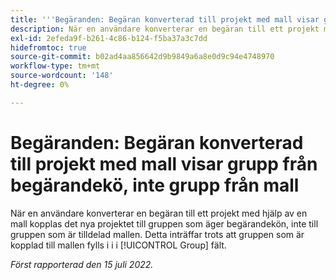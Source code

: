 ```yaml
---
title: '''Begäranden: Begäran konverterad till projekt med mall visar grupp från begärandekö, inte grupp från mall'
description: När en användare konverterar en begäran till ett projekt med hjälp av en mall kopplas det nya projektet till gruppen som äger begärandekön, inte till gruppen som är tilldelad mallen. Detta inträffar trots att gruppen som är kopplad till mallen fylls i i i [!UICONTROL Group] fält.
exl-id: 2efeda9f-b261-4c86-b124-f5ba37a3c7dd
hidefromtoc: true
source-git-commit: b02ad4aa856642d9b9849a6a8e0d9c94e4748970
workflow-type: tm+mt
source-wordcount: '148'
ht-degree: 0%

---
```


# Begäranden: Begäran konverterad till projekt med mall visar grupp från begärandekö, inte grupp från mall

När en användare konverterar en begäran till ett projekt med hjälp av en mall kopplas det nya projektet till gruppen som äger begärandekön, inte till gruppen som är tilldelad mallen. Detta inträffar trots att gruppen som är kopplad till mallen fylls i i i [!UICONTROL Group] fält.

_Först rapporterad den 15 juli 2022._
